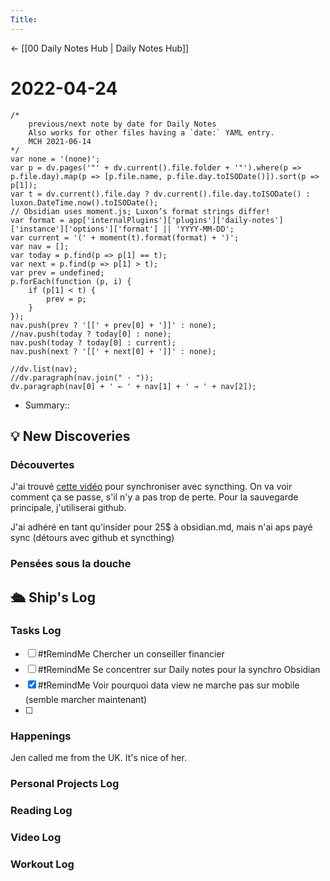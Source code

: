 ```yaml
---
Title:
---
```


<- [[00 Daily Notes Hub | Daily Notes Hub]]

# 2022-04-24
```dataviewjs
/*
    previous/next note by date for Daily Notes
    Also works for other files having a `date:` YAML entry.
    MCH 2021-06-14
*/
var none = '(none)';
var p = dv.pages('"' + dv.current().file.folder + '"').where(p => p.file.day).map(p => [p.file.name, p.file.day.toISODate()]).sort(p => p[1]);
var t = dv.current().file.day ? dv.current().file.day.toISODate() : luxon.DateTime.now().toISODate();
// Obsidian uses moment.js; Luxon’s format strings differ!
var format = app['internalPlugins']['plugins']['daily-notes']['instance']['options']['format'] || 'YYYY-MM-DD';
var current = '(' + moment(t).format(format) + ')';
var nav = [];
var today = p.find(p => p[1] == t);
var next = p.find(p => p[1] > t);
var prev = undefined;
p.forEach(function (p, i) {
    if (p[1] < t) {
        prev = p;
    }
});
nav.push(prev ? '[[' + prev[0] + ']]' : none);
//nav.push(today ? today[0] : none);
nav.push(today ? today[0] : current);
nav.push(next ? '[[' + next[0] + ']]' : none);

//dv.list(nav);
//dv.paragraph(nav.join(" · "));
dv.paragraph(nav[0] + ' ← ' + nav[1] + ' → ' + nav[2]);
```
- Summary:: 

## 💡 New Discoveries

### Découvertes
J'ai trouvé [cette vidéo](https://www.youtube.com/watch?v=P14Op7ENOAU) pour synchroniser avec syncthing. 
On va voir comment ça se passe, s'il n'y a pas trop de perte. Pour la sauvegarde principale, j'utiliserai github. 

J'ai adhéré en tant qu'insider pour 25$ à obsidian.md, mais n'ai aps payé sync (détours avec github et syncthing)
### Pensées sous la douche


## 🛳️ Ship's Log
### Tasks Log
- [ ] #❗RemindMe Chercher un conseiller financier
- [ ] #❗RemindMe  Se concentrer sur Daily notes pour la synchro Obsidian
- [x] #❗RemindMe  Voir pourquoi data view ne marche pas sur mobile (semble marcher maintenant)
- [ ] 
### Happenings
Jen called me from the UK. It's nice of her. 

### Personal Projects Log

### Reading Log

### Video Log

### Workout Log